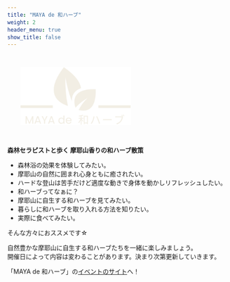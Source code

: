 ```yaml
---
title: "MAYA de 和ハーブ"
weight: 2
header_menu: true
show_title: false
---
```


<img src="/images/maya_white.svg" alt="MAYA de 和ハーブ" style="padding:30px;width:50%">

**森林セラピストと歩く 摩耶山香りの和ハーブ散策**

* 森林浴の効果を体験してみたい。
* 摩耶山の自然に囲まれ心身ともに癒されたい。
* ハードな登山は苦手だけど適度な動きで身体を動かしリフレッシュしたい。
* 和ハーブってなぁに？
* 摩耶山に自生する和ハーブを見てみたい。
* 暮らしに和ハーブを取り入れる方法を知りたい。
* 実際に食べてみたい。

そんな方々におススメです☆

自然豊かな摩耶山に自生する和ハーブたちを一緒に楽しみましょう。<br>
開催日によって内容は変わることがあります。決まり次第更新していきます。

「MAYA de 和ハーブ」の[イベントのサイト](https://coubic.com/mayasan/621355)へ！

